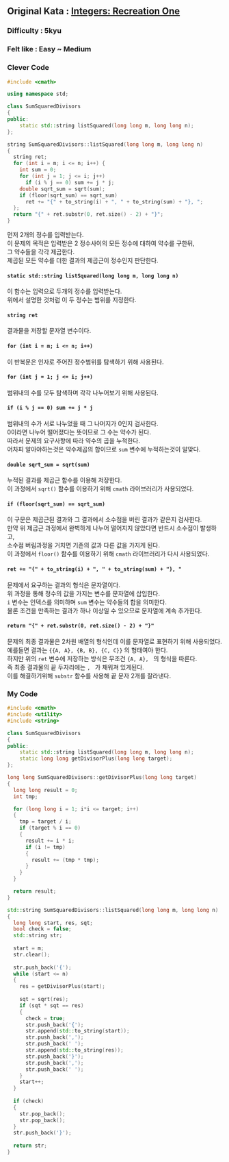## Original Kata : [Integers: Recreation One](https://www.codewars.com/kata/55aa075506463dac6600010d/solutions/cpp)  

### Difficulty : 5kyu  
### Felt like : Easy ~ Medium  

### Clever Code  
``` C++
#include <cmath>

using namespace std;

class SumSquaredDivisors
{
public:
    static std::string listSquared(long long m, long long n);
};

string SumSquaredDivisors::listSquared(long long m, long long n)
{
  string ret;
  for (int i = m; i <= n; i++) {
    int sum = 0;
    for (int j = 1; j <= i; j++)
      if (i % j == 0) sum += j * j;
    double sqrt_sum = sqrt(sum);
    if (floor(sqrt_sum) == sqrt_sum)
      ret += "{" + to_string(i) + ", " + to_string(sum) + "}, ";
  };
  return "{" + ret.substr(0, ret.size() - 2) + "}";
}
```

먼저 2개의 정수를 입력받는다.  
이 문제의 목적은 입력받은 2 정수사이의 모든 정수에 대하여 약수를 구한뒤,  
그 약수들을 각각 제곱한다.  
제곱된 모든 약수를 더한 결과의 제곱근이 정수인지 판단한다.  

#### `static std::string listSquared(long long m, long long n)`  
이 함수는 입력으로 두개의 정수를 입력받는다.  
위에서 설명한 것처럼 이 두 정수는 범위를 지정한다.  

#### `string ret`  
결과물을 저장할 문자열 변수이다.  

#### `for (int i = m; i <= n; i++)`  
이 반복문은 인자로 주어진 정수범위를 탐색하기 위해 사용된다.  

#### `for (int j = 1; j <= i; j++)` 
범위내의 수를 모두 탐색하며 각각 나누어보기 위해 사용된다.

#### `if (i % j == 0) sum += j * j`  
범위내의 수가 서로 나누었을 때 그 나머지가 0인지 검사한다.  
0이라면 나누어 떨어졌다는 뜻이므로 그 수는 약수가 된다.  
따라서 문제의 요구사항에 따라 약수의 곱을 누적한다.  
어차피 알아야하는것은 약수제곱의 합이므로 `sum` 변수에 누적하는것이 알맞다.  

#### `double sqrt_sum = sqrt(sum)`  
누적된 결과를 제곱근 함수를 이용해 저장한다.  
이 과정에서 `sqrt()` 함수를 이용하기 위해 `cmath` 라이브러리가 사용되었다.  

#### `if (floor(sqrt_sum) == sqrt_sum)`  
이 구문은 제곱근된 결과와 그 결과에서 소수점을 버린 결과가 같은지 검사한다.  
만약 위 제곱근 과정에서 완벽하게 나누어 떨어지지 않았다면 반드시 소수점이 발생하고,  
소수점 버림과정을 거치면 기존의 값과 다른 값을 가지게 된다.  
이 과정에서 `floor()` 함수를 이용하기 위해 `cmath` 라이브러리가 다시 사용되었다.  

#### `ret += "{" + to_string(i) + ", " + to_string(sum) + "}, "`  
문제에서 요구하는 결과의 형식은 문자열이다.  
위 과정을 통해 정수의 값을 가지는 변수를 문자열에 삽입한다.  
`i` 변수는 인덱스를 의미하며 `sum` 변수는 약수들의 합을 의미한다.  
물론 조건을 만족하는 결과가 하나 이상일 수 있으므로 문자열에 계속 추가한다.  

#### `return "{" + ret.substr(0, ret.size() - 2) + "}"`  
문제의 최종 결과물은 2차원 배열의 형식인데 이를 문자열로 표현하기 위해 사용되었다.  
예를들면 결과는 `{{A, A}, {B, B}, {C, C}}` 의 형태여야 한다.  
하지만 위의 `ret` 변수에 저장하는 방식은 무조건 `{A, A}, ` 의 형식을 따른다.  
즉 최종 결과물의 끝 두자리에는 `, ` 가 채워져 있게된다.  
이를 해결하기위해 `substr` 함수를 사용해 끝 문자 2개를 잘라낸다.  

### My Code  
``` C++
#include <cmath>
#include <utility>
#include <string>

class SumSquaredDivisors
{
public:
    static std::string listSquared(long long m, long long n);
    static long long getDivisorPlus(long long target);
};

long long SumSquaredDivisors::getDivisorPlus(long long target)
{
  long long result = 0;
  int tmp;

  for (long long i = 1; i*i <= target; i++)
  {
    tmp = target / i;
    if (target % i == 0)
    {
      result += i * i;
      if (i != tmp)
      {
        result += (tmp * tmp);
      }
    }
  }

  return result;
}

std::string SumSquaredDivisors::listSquared(long long m, long long n)
{
  long long start, res, sqt;
  bool check = false;
  std::string str;
  
  start = m;
  str.clear();
  
  str.push_back('{');
  while (start <= n)
  {
    res = getDivisorPlus(start);
    
    sqt = sqrt(res);
    if (sqt * sqt == res)
    {
      check = true;
      str.push_back('{');
      str.append(std::to_string(start));
      str.push_back(',');
      str.push_back(' ');
      str.append(std::to_string(res));
      str.push_back('}');
      str.push_back(',');
      str.push_back(' ');
    }
    start++;
  }
  
  if (check)
  {
    str.pop_back();
    str.pop_back();
  }
  str.push_back('}');
  
  return str;
}
```

